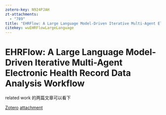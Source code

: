 ```yaml
---
zotero-key: N924PJAH
zt-attachments:
  - "789"
title: "EHRFlow: A Large Language Model-Driven Iterative Multi-Agent Electronic Health Record Data Analysis Workflow"
citekey: wuEHRFlowLargeLanguage
---
```

# EHRFlow: A Large Language Model-Driven Iterative Multi-Agent Electronic Health Record Data Analysis Workflow
related work 的两篇文章可以看下






[Zotero](zotero://select/library/items/N924PJAH) [attachment](<file:///C:/Users/RichTu/Zotero/storage/PFX3QNG7/Wu%20%E7%AD%89%20-%20EHRFlow%20A%20Large%20Language%20Model-Driven%20Iterative%20Multi-Agent%20Electronic%20Health%20Record%20Data%20Analysis.pdf>)
